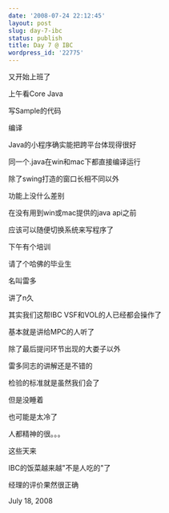 ```yaml
---
date: '2008-07-24 22:12:45'
layout: post
slug: day-7-ibc
status: publish
title: Day 7 @ IBC
wordpress_id: '22775'
---
```


又开始上班了




上午看Core Java




写Sample的代码




编译




Java的小程序确实能把跨平台体现得很好




同一个.java在win和mac下都直接编译运行




除了swing打造的窗口长相不同以外




功能上没什么差别




在没有用到win或mac提供的java api之前




应该可以随便切换系统来写程序了




下午有个培训




请了个哈佛的毕业生




名叫雷多




讲了n久




其实我们这帮IBC VSF和VOL的人已经都会操作了




基本就是讲给MPC的人听了




除了最后提问环节出现的大娄子以外




雷多同志的讲解还是不错的




检验的标准就是虽然我们会了




但是没睡着




也可能是太冷了




人都精神的很。。。




这些天来




IBC的饭菜越来越"不是人吃的"了




经理的评价果然很正确




July 18, 2008
